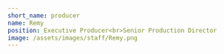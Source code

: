 ```yaml
---
short_name: producer
name: Remy
position: Executive Producer<br>Senior Production Director
image: /assets/images/staff/Remy.png
---
```

